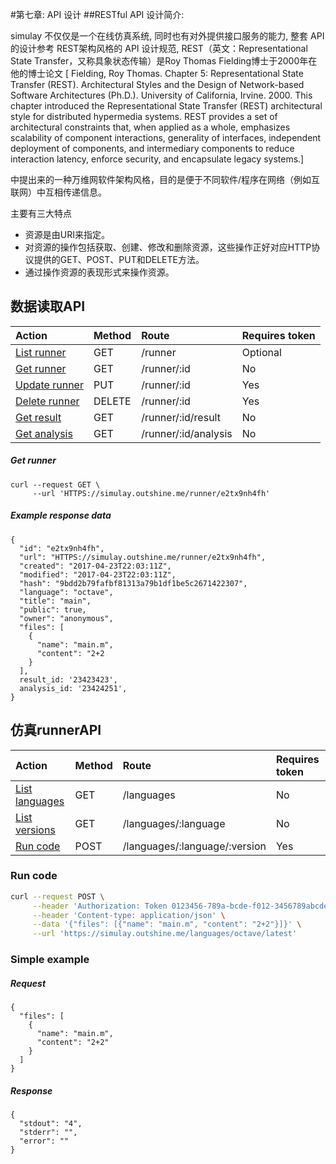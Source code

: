 
#第七章: API 设计
##RESTful API 设计简介:

simulay 不仅仅是一个在线仿真系统, 同时也有对外提供接口服务的能力, 整套 API 的设计参考
REST架构风格的 API 设计规范,
REST（英文：Representational State Transfer，又称具象状态传输）是Roy Thomas Fielding博士于2000年在他的博士论文
[
 Fielding, Roy Thomas. Chapter 5: Representational State Transfer (REST). Architectural Styles and the Design of Network-based Software Architectures (Ph.D.). University of California, Irvine. 2000. This chapter introduced the Representational State Transfer (REST) architectural style for distributed hypermedia systems. REST provides a set of architectural constraints that, when applied as a whole, emphasizes scalability of component interactions, generality of interfaces, independent deployment of components, and intermediary components to reduce interaction latency, enforce security, and encapsulate legacy systems.] 

 中提出来的一种万维网软件架构风格，目的是便于不同软件/程序在网络（例如互联网）中互相传递信息。

主要有三大特点

*    资源是由URI来指定。
*   对资源的操作包括获取、创建、修改和删除资源，这些操作正好对应HTTP协议提供的GET、POST、PUT和DELETE方法。
*   通过操作资源的表现形式来操作资源。


## 数据读取API
| Action                              | Method | Route         | Requires token |
|:------------------------------------|:-------|:--------------|:---------------|
| [List runner](list_runner.md)   | GET    | /runner     | Optional       |
| [Get runner](get_runner.md)       | GET    | /runner/:id | No             |
| [Update runner](update_runner.md) | PUT    | /runner/:id | Yes            |
| [Delete runner](delete_runner.md) | DELETE | /runner/:id | Yes            |
| [Get result](get_runner.md)       | GET    | /runner/:id/result | No             |
| [Get analysis](get_runner.md)       | GET    | /runner/:id/analysis | No             |



##### Get runner
    curl --request GET \
         --url 'HTTPS://simulay.outshine.me/runner/e2tx9nh4fh'

##### Example response data
    {
      "id": "e2tx9nh4fh",
      "url": "HTTPS://simulay.outshine.me/runner/e2tx9nh4fh",
      "created": "2017-04-23T22:03:11Z",
      "modified": "2017-04-23T22:03:11Z",
      "hash": "9bdd2b79fafbf81313a79b1df1be5c2671422307",
      "language": "octave",
      "title": "main",
      "public": true,
      "owner": "anonymous",
      "files": [
        {
          "name": "main.m",
          "content": "2+2
        }
      ],
      result_id: '23423423',
      analysis_id: '23424251',
    }



##   仿真runnerAPI
| Action                              | Method | Route                         | Requires token |
|:------------------------------------|:-------|:------------------------------|:---------------|
| [List languages](list_languages.md) | GET    | /languages                    | No             |
| [List versions](list_versions.md)   | GET    | /languages/:language          | No             |
| [Run code](run.md)                  | POST   | /languages/:language/:version | Yes            |


### Run code
```bash
curl --request POST \
     --header 'Authorization: Token 0123456-789a-bcde-f012-3456789abcde' \
     --header 'Content-type: application/json' \
     --data '{"files": [{"name": "main.m", "content": "2+2"}]}' \
     --url 'https://simulay.outshine.me/languages/octave/latest'
```

### Simple example
##### Request
```
{
  "files": [
    {
      "name": "main.m",
      "content": "2+2"
    }
  ]
}
```

##### Response
```
{
  "stdout": "4",
  "stderr": "",
  "error": ""
}
```
